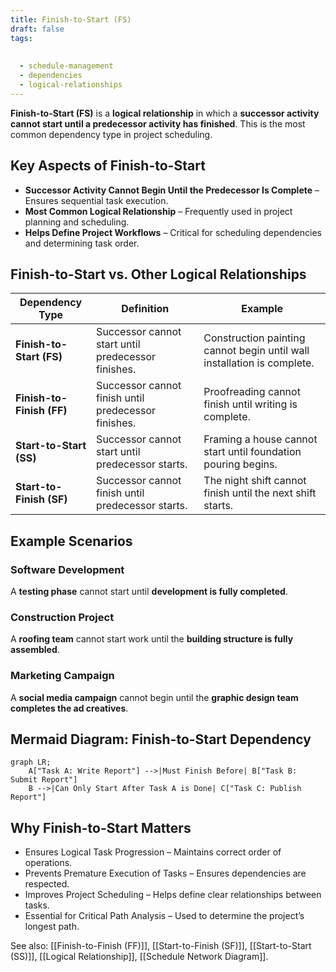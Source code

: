 ```yaml
---
title: Finish-to-Start (FS)
draft: false
tags:
  
  
  - schedule-management
  - dependencies
  - logical-relationships
---
```


**Finish-to-Start (FS)** is a **logical relationship** in which a **successor activity cannot start until a predecessor activity has finished**. This is the most common dependency type in project scheduling.

## **Key Aspects of Finish-to-Start**
- **Successor Activity Cannot Begin Until the Predecessor Is Complete** – Ensures sequential task execution.
- **Most Common Logical Relationship** – Frequently used in project planning and scheduling.
- **Helps Define Project Workflows** – Critical for scheduling dependencies and determining task order.

## **Finish-to-Start vs. Other Logical Relationships**
| **Dependency Type** | **Definition** | **Example** |
|--------------------|------------------------------------------------|--------------------------------|
| **Finish-to-Start (FS)** | Successor cannot start until predecessor finishes. | Construction painting cannot begin until wall installation is complete. |
| **Finish-to-Finish (FF)** | Successor cannot finish until predecessor finishes. | Proofreading cannot finish until writing is complete. |
| **Start-to-Start (SS)** | Successor cannot start until predecessor starts. | Framing a house cannot start until foundation pouring begins. |
| **Start-to-Finish (SF)** | Successor cannot finish until predecessor starts. | The night shift cannot finish until the next shift starts. |

## **Example Scenarios**

### **Software Development**
A **testing phase** cannot start until **development is fully completed**.

### **Construction Project**
A **roofing team** cannot start work until the **building structure is fully assembled**.

### **Marketing Campaign**
A **social media campaign** cannot begin until the **graphic design team completes the ad creatives**.

## **Mermaid Diagram: Finish-to-Start Dependency**
```mermaid
graph LR;
    A["Task A: Write Report"] -->|Must Finish Before| B["Task B: Submit Report"]
    B -->|Can Only Start After Task A is Done| C["Task C: Publish Report"]
```
## Why Finish-to-Start Matters

- Ensures Logical Task Progression – Maintains correct order of operations.
- Prevents Premature Execution of Tasks – Ensures dependencies are respected.
- Improves Project Scheduling – Helps define clear relationships between tasks.
- Essential for Critical Path Analysis – Used to determine the project’s longest path.

See also: [[Finish-to-Finish (FF)]], [[Start-to-Finish (SF)]], [[Start-to-Start (SS)]], [[Logical Relationship]], [[Schedule Network Diagram]].
